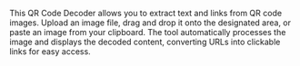 This QR Code Decoder allows you to extract text and links from QR code images. Upload an image file, drag and drop it onto the designated area, or paste an image from your clipboard. The tool automatically processes the image and displays the decoded content, converting URLs into clickable links for easy access.

<!-- Generated from commit: 345bdc992ffa314a78473541afb6815d215eec0b -->
